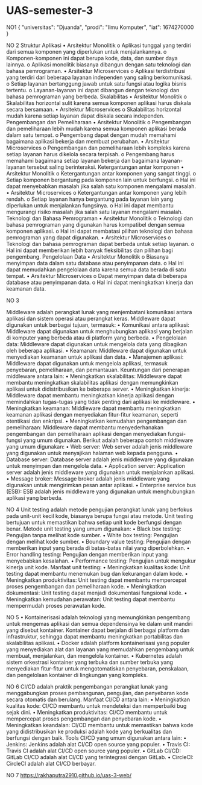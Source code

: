 # UAS-semester-3
NO1
{
  "universitas": "Djuanda",
  "prodi": "Ilmu Komputer",
  "iat": 1674270000
}

NO 2
Struktur Aplikasi
•	Arsitektur Monolitik
  o	Aplikasi tunggal yang terdiri dari semua komponen yang diperlukan untuk menjalankannya.
  o	Komponen-komponen ini dapat berupa kode, data, dan sumber daya lainnya.
  o	Aplikasi monolitik biasanya dibangun dengan satu teknologi dan bahasa pemrograman.
•	Arsitektur Microservices
  o	Aplikasi terdistribusi yang terdiri dari beberapa layanan independen yang saling berkomunikasi.
  o	Setiap layanan bertanggung jawab untuk satu fungsi atau logika bisnis tertentu.
  o	Layanan-layanan ini dapat dibangun dengan teknologi dan bahasa pemrograman yang berbeda.
Skalabilitas
•	Arsitektur Monolitik
  o	Skalabilitas horizontal sulit karena semua komponen aplikasi harus diskala secara bersamaan.
•	Arsitektur Microservices
  o	Skalabilitas horizontal mudah karena setiap layanan dapat diskala secara independen.
Pengembangan dan Pemeliharaan
•	Arsitektur Monolitik
  o	Pengembangan dan pemeliharaan lebih mudah karena semua komponen aplikasi berada dalam satu tempat.
o	Pengembang dapat dengan mudah memahami bagaimana aplikasi bekerja dan membuat perubahan.
•	Arsitektur Microservices
  o	Pengembangan dan pemeliharaan lebih kompleks karena setiap layanan harus dikelola secara terpisah.
  o	Pengembang harus memahami bagaimana setiap layanan bekerja dan bagaimana layanan-layanan tersebut saling berinteraksi.
Ketergantungan antar komponen
•	Arsitektur Monolitik
  o	Ketergantungan antar komponen yang sangat tinggi.
  o	Setiap komponen bergantung pada komponen lain untuk berfungsi.
  o	Hal ini dapat menyebabkan masalah jika salah satu komponen mengalami masalah.
•	Arsitektur Microservices
  o	Ketergantungan antar komponen yang lebih rendah.
  o	Setiap layanan hanya bergantung pada layanan lain yang diperlukan untuk menjalankan fungsinya.
  o	Hal ini dapat membantu mengurangi risiko masalah jika salah satu layanan mengalami masalah.
Teknologi dan Bahasa Pemrograman
•	Arsitektur Monolitik
  o	Teknologi dan bahasa pemrograman yang digunakan harus kompatibel dengan semua komponen aplikasi.
  o	Hal ini dapat membatasi pilihan teknologi dan bahasa pemrograman yang dapat digunakan.
•	Arsitektur Microservices
  o	Teknologi dan bahasa pemrograman dapat berbeda untuk setiap layanan.
  o	Hal ini dapat memberikan lebih banyak fleksibilitas dan pilihan bagi pengembang.
Pengelolaan Data
•	Arsitektur Monolitik
  o	Biasanya menyimpan data dalam satu database atau penyimpanan data.
  o	Hal ini dapat memudahkan pengelolaan data karena semua data berada di satu tempat.
•	Arsitektur Microservices
  o	Dapat menyimpan data di beberapa database atau penyimpanan data.
  o	Hal ini dapat meningkatkan kinerja dan keamanan data.
  
NO 3

Middleware adalah perangkat lunak yang menjembatani komunikasi antara aplikasi dan sistem operasi atau perangkat keras. Middleware dapat digunakan untuk berbagai tujuan, termasuk:
    •	Komunikasi antara aplikasi: Middleware dapat digunakan untuk menghubungkan aplikasi yang berjalan di komputer yang berbeda atau di platform yang berbeda.
    •	Pengelolaan data: Middleware dapat digunakan untuk mengelola data yang dibagikan oleh beberapa aplikasi.
    •	Keamanan: Middleware dapat digunakan untuk menyediakan keamanan untuk aplikasi dan data.
    •	Manajemen aplikasi: Middleware dapat digunakan untuk mengelola aplikasi, termasuk penyebaran, pemeliharaan, dan pemantauan.
Keuntungan dari penerapan middleware antara lain:
    •	Meningkatkan skalabilitas: Middleware dapat membantu meningkatkan skalabilitas aplikasi dengan memungkinkan aplikasi untuk didistribusikan ke beberapa server.
    •	Meningkatkan kinerja: Middleware dapat membantu meningkatkan kinerja aplikasi dengan memindahkan tugas-tugas yang tidak penting dari aplikasi ke middleware.
    •	Meningkatkan keamanan: Middleware dapat membantu meningkatkan keamanan aplikasi dengan menyediakan fitur-fitur keamanan, seperti otentikasi dan enkripsi.
    •	Meningkatkan kemudahan pengembangan dan pemeliharaan: Middleware dapat membantu menyederhanakan pengembangan dan pemeliharaan aplikasi dengan menyediakan fungsi-fungsi yang umum digunakan.
Berikut adalah beberapa contoh middleware yang umum digunakan:
    •	Web server: Web server adalah jenis middleware yang digunakan untuk menyajikan halaman web kepada pengguna.
    •	Database server: Database server adalah jenis middleware yang digunakan untuk menyimpan dan mengelola data.
    •	Application server: Application server adalah jenis middleware yang digunakan untuk menjalankan aplikasi.
    •	Message broker: Message broker adalah jenis middleware yang digunakan untuk mengirimkan pesan antar aplikasi.
    •	Enterprise service bus (ESB): ESB adalah jenis middleware yang digunakan untuk menghubungkan aplikasi yang berbeda.

NO 4
Unit testing adalah metode pengujian perangkat lunak yang berfokus pada unit-unit kecil kode, biasanya berupa fungsi atau metode. Unit testing bertujuan untuk memastikan bahwa setiap unit kode berfungsi dengan benar.
Metode unit testing yang umum digunakan:
    •	Black box testing: Pengujian tanpa melihat kode sumber.
    •	White box testing: Pengujian dengan melihat kode sumber.
    •	Boundary value testing: Pengujian dengan memberikan input yang berada di batas-batas nilai yang diperbolehkan.
    •	Error handling testing: Pengujian dengan memberikan input yang menyebabkan kesalahan.
    •	Performance testing: Pengujian untuk mengukur kinerja unit kode.
Manfaat unit testing:
    •	Meningkatkan kualitas kode: Unit testing dapat membantu menemukan bug dan kekurangan dalam kode.
    •	Meningkatkan produktivitas: Unit testing dapat membantu mempercepat proses pengembangan dan pemeliharaan kode.
    •	Meningkatkan dokumentasi: Unit testing dapat menjadi dokumentasi fungsional kode.
    •	Meningkatkan kemudahan perawatan: Unit testing dapat membantu mempermudah proses perawatan kode.

NO 5
    •	Kontainerisasi adalah teknologi yang memungkinkan pengembang untuk mengemas aplikasi dan semua dependensinya ke dalam unit mandiri yang disebut kontainer. Kontainer dapat berjalan       di berbagai platform dan infrastruktur, sehingga dapat membantu meningkatkan portabilitas dan skalabilitas aplikasi.
    •	Docker adalah platform kontainerisasi yang populer yang menyediakan alat dan layanan yang memudahkan pengembang untuk membuat, menjalankan, dan mengelola kontainer.
    •	Kubernetes adalah sistem orkestrasi kontainer yang terbuka dan sumber terbuka yang menyediakan fitur-fitur untuk mengotomatiskan penyebaran, penskalaan, dan pengelolaan kontainer 
      di lingkungan yang kompleks.

NO 6 
CI/CD adalah praktik pengembangan perangkat lunak yang menggabungkan proses pembangunan, pengujian, dan penyebaran kode secara otomatis dan berulang.
Manfaat CI/CD antara lain:
    •	Meningkatkan kualitas kode: CI/CD membantu untuk mendeteksi dan memperbaiki bug sejak dini.
    •	Meningkatkan produktivitas: CI/CD membantu untuk mempercepat proses pengembangan dan penyebaran kode.
    •	Meningkatkan keandalan: CI/CD membantu untuk memastikan bahwa kode yang didistribusikan ke produksi adalah kode yang berkualitas dan berfungsi dengan baik.
Tools CI/CD yang umum digunakan antara lain:
    •	Jenkins: Jenkins adalah alat CI/CD open source yang populer.
    •	Travis CI: Travis CI adalah alat CI/CD open source yang populer.
    •	GitLab CI/CD: GitLab CI/CD adalah alat CI/CD yang terintegrasi dengan GitLab.
    •	CircleCI: CircleCI adalah alat CI/CD berbayar.

NO 7
https://rakhaputra2910.github.io/uas-3-web/
